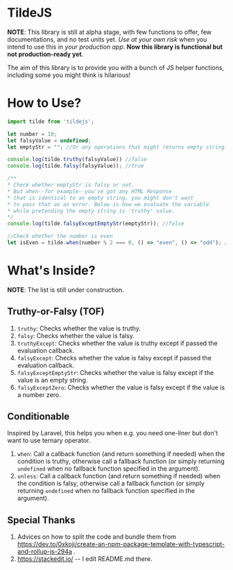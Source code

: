 # TildeJS
**NOTE**: This library is still at alpha stage, with few functions to offer, few documentations, and no test units yet. *Use at your own risk* when you intend to use this in *your production app*. **Now this library is functional but not production-ready yet**.

The aim of this library is to provide you with a bunch of JS helper functions, including some you might think is hilarious!

# How to Use?
```js
import tilde from 'tildejs';

let number = 10;
let falsyValue = undefined;
let emptyStr = ""; //Or any operations that might returns empty string.

console.log(tilde.truthy(falsyValue)) //false
console.log(tilde.falsy(falsyValue)); //true

/**
* Check whether emptyStr is falsy or not.
* But when--for example--you've got any HTML Response
* that is identical to an empty string, you might don't want
* to pass that as an error. Below is how we evaluate the variable
* while pretending the empty string is 'truthy' value.
*/
console.log(tilde.falsyExceptEmptyStr(emptyStr)); //false

//Check whether the number is even
let isEven = tilde.when(number % 2 === 0, () => "even", () => "odd"); //even
```

# What's Inside?
**NOTE**: The list is still under construction.
## Truthy-or-Falsy (TOF)
 1. `truthy`: Checks whether the value is truthy.
 2. `falsy`: Checks whether the value is falsy.
 3. `truthyExcept`: Checks whether the value is truthy except if passed the evaluation callback.
 4. `falsyExcept`: Checks whether the value is falsy except if passed the evaluation callback.
 5. `falsyExceptEmptyStr`: Checks whether the value is falsy except if the value is an empty string.
 6. `falsyExceptZero`: Checks whether the value is falsy except if the value is a number zero.

## Conditionable
Inspired by Laravel, this helps you when e.g. you need one-liner but don't want to use ternary operator.

 1. `when`: Call a callback function (and return something if needed) when the condition is truthy, otherwise call a fallback function (or simply returning `undefined` when no fallback function specified in the argument).
 2. `unless`: Call a callback function (and return something if needed) when the condition is falsy, otherwise call a fallback function (or simply returning `undefined` when no fallback function specified in the argument).

## Special Thanks

 1. Advices on how to split the code and bundle them from https://dev.to/0xkoji/create-an-npm-package-template-with-typescript-and-rollup-js-294a .
 2. https://stackedit.io/ -- I edit README.md there.
